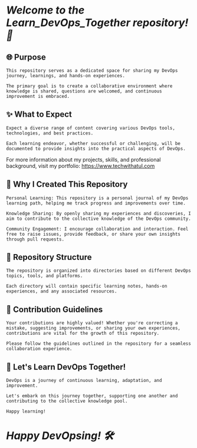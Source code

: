 # ***Welcome to the Learn_DevOps_Together repository! 🚀***

## 🌐 Purpose
```
This repository serves as a dedicated space for sharing my DevOps journey, learnings, and hands-on experiences.

The primary goal is to create a collaborative environment where knowledge is shared, questions are welcomed, and continuous improvement is embraced.
```
## ✨ What to Expect
```
Expect a diverse range of content covering various DevOps tools, technologies, and best practices.

Each learning endeavor, whether successful or challenging, will be documented to provide insights into the practical aspects of DevOps.
```

For more information about my projects, skills, and professional background, visit my portfolio: https://www.techwithatul.com

## 🔧 Why I Created This Repository
```
Personal Learning: This repository is a personal journal of my DevOps learning path, helping me track progress and improvements over time.

Knowledge Sharing: By openly sharing my experiences and discoveries, I aim to contribute to the collective knowledge of the DevOps community.

Community Engagement: I encourage collaboration and interaction. Feel free to raise issues, provide feedback, or share your own insights through pull requests.
```
## 🌱 Repository Structure
```
The repository is organized into directories based on different DevOps topics, tools, and platforms.

Each directory will contain specific learning notes, hands-on experiences, and any associated resources.
```
## 🤝 Contribution Guidelines
```
Your contributions are highly valued! Whether you're correcting a mistake, suggesting improvements, or sharing your own experiences, contributions are vital for the growth of this repository.

Please follow the guidelines outlined in the repository for a seamless collaboration experience.
```
## 💬 Let's Learn DevOps Together!
```
DevOps is a journey of continuous learning, adaptation, and improvement.

Let's embark on this journey together, supporting one another and contributing to the collective knowledge pool.

Happy learning!
```
# *Happy DevOpsing! 🛠️*
